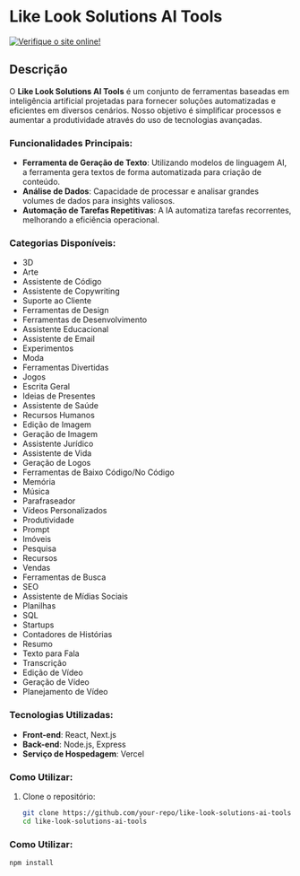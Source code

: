 # Like Look Solutions AI Tools

[![Verifique o site online!](https://img.shields.io/website?url=https://like-look-solutions-ai-tools.vercel.app/)](https://like-look-solutions-ai-tools.vercel.app/)

## Descrição

O **Like Look Solutions AI Tools** é um conjunto de ferramentas baseadas em inteligência artificial projetadas para fornecer soluções automatizadas e eficientes em diversos cenários. Nosso objetivo é simplificar processos e aumentar a produtividade através do uso de tecnologias avançadas.

### Funcionalidades Principais:

- **Ferramenta de Geração de Texto**: Utilizando modelos de linguagem AI, a ferramenta gera textos de forma automatizada para criação de conteúdo.
- **Análise de Dados**: Capacidade de processar e analisar grandes volumes de dados para insights valiosos.
- **Automação de Tarefas Repetitivas**: A IA automatiza tarefas recorrentes, melhorando a eficiência operacional.

### Categorias Disponíveis:

- 3D  
- Arte  
- Assistente de Código  
- Assistente de Copywriting  
- Suporte ao Cliente  
- Ferramentas de Design  
- Ferramentas de Desenvolvimento  
- Assistente Educacional  
- Assistente de Email  
- Experimentos  
- Moda  
- Ferramentas Divertidas  
- Jogos  
- Escrita Geral  
- Ideias de Presentes  
- Assistente de Saúde  
- Recursos Humanos  
- Edição de Imagem  
- Geração de Imagem  
- Assistente Jurídico  
- Assistente de Vida  
- Geração de Logos  
- Ferramentas de Baixo Código/No Código  
- Memória  
- Música  
- Parafraseador  
- Vídeos Personalizados  
- Produtividade  
- Prompt  
- Imóveis  
- Pesquisa  
- Recursos  
- Vendas  
- Ferramentas de Busca  
- SEO  
- Assistente de Mídias Sociais  
- Planilhas  
- SQL  
- Startups  
- Contadores de Histórias  
- Resumo  
- Texto para Fala  
- Transcrição  
- Edição de Vídeo  
- Geração de Vídeo  
- Planejamento de Vídeo


### Tecnologias Utilizadas:

- **Front-end**: React, Next.js
- **Back-end**: Node.js, Express
- **Serviço de Hospedagem**: Vercel

### Como Utilizar:

1. Clone o repositório:
   ```bash
   git clone https://github.com/your-repo/like-look-solutions-ai-tools.git
   cd like-look-solutions-ai-tools

### Como Utilizar:

```bash
npm install
